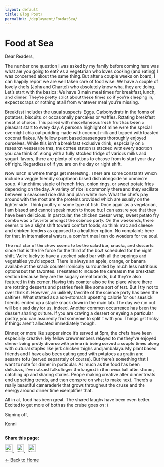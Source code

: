 ```yaml
---
layout: default
title: Blog Posts
permalink: /deployment/FoodatSea/
---
```



<style>
  header {
    background-color: #0077be !important;
    background-image: linear-gradient(120deg, #003973, #0077be, #00c6ff) !important;
  }
</style>

# Food at Sea

Dear Readers, 

The number one question I was asked by my family before coming here was what are you going to eat? As a vegetarian who loves cooking (and eating) I was concerned about the same thing. But after a couple weeks on board, I can happily report we are well taken care of food wise. We have a couple of lovely chefs (John and Chantel) who absolutely know what they are doing. Let’s start with the basics: We have 3 main meal times for breakfast, lunch, and dinner. They’re pretty strict about these times so if you’re sleeping in, expect scraps or nothing at all from whatever meal you’re missing. 

Breakfast includes the usual suspects. Eggs. Carbohydrate in the forms of potatoes, biscuits, or occasionally pancakes or waffles. Rotating breakfast meat of choice. This paired with miscellaneous fresh fruit has been a pleasant start to every day. A personal highlight of mine were the special overnight chia oat pudding made with coconut milk and topped with toasted coconut flakes. My fellow plant based passengers thoroughly enjoyed ourselves. While this isn’t a breakfast exclusive drink, especially on a research vessel like this, the coffee station is stacked with every addition you can think of. Along with a fully stocked fridge of various milks and yogurt flavors, there are plenty of options to choose from to start your day off right. Regardless of if you are on the day or night shift. 

Now lunch is where things get interesting. There are some constants which include a veggie friendly soup/bean based dish alongside an omnivore soup. A lunchtime staple of french fries, onion rings, or sweet potato fries depending on the day. A variety of rice is commonly there and they oscillate between a seasoned rice dish and plain white rice. What the chefs play around with the most are the proteins provided which are usually on the lighter side. Think poultry or some type of fish. Once again as a vegetarian, I am biased and cannot speak much to those but I can assure you that they have been delicious. In particular, the chicken caesar wrap, sweet potato fry combo was a favorite amongst the science party. On the weekends, there seems to be a slight shift toward comfort foods, so think mac and cheese and chicken tenders as opposed to a healthier option. No complaints here for that. In international waters, a comfort meal can do wonders for the soul. 

The real star of the show seems to be the salad bar, snacks, and desserts since that is the life force for the third of the boat scheduled for the night shift. We’re lucky to have a stocked salad bar with all the toppings and vegetables you’d expect. There is always an apple, orange, or banana available at the snack counter ironically surrounded by much less nutritious options but fan favorites. I hesitated to include the cereals in the breakfast section because they are the sugary cereal brands, but they’re also featured in this corner. Having this counter also be the place where there are rotating desserts and pastries feels like some sort of test. But I try not to over think it. However, an unlikely favorite of the science party has been the saltines. What started as a non-stomach upsetting calorie for our seasick friends, ended up a staple snack down in the main lab. The day we run out will be a sad day for us, indeed. Another common occurrence has been the dessert sharing culture. If you are craving a dessert or eyeing a particular pastry, you can assuredly find someone to split it with you. Things get tricky if things aren’t allocated immediately though. 


Dinner, or more like supper since it’s served at 5pm, the chefs have been especially creative. My fellow crewmembers relayed to me they’ve enjoyed dinner being pretty diverse with prime rib being served a couple times along with cultural staples like jerk chicken thighs and jambalaya. My plant based friends and I have also been eating good with potatoes au gratin and sesame tofu (served separately of course). But there’s something that I want to note for dinner in particular. As much as the food has been delicious, I’ve noticed folks linger the longest in the mess hall after dinner, catching up and sharing stories. People making creative after dinner treats end up setting trends, and then conspire on what to make next. There’s a really beautiful camaraderie that grows throughout the cruise and the energy around dinner time exemplifies that. 

All in all, food has been great. The shared laughs have been even better. Excited to get more of both as the cruise goes on :)

Signing off, 

Kenni 



<div style="margin-top: 2em;">
  <p><strong>Share this page:</strong></p>
  <a href="https://twitter.com/intent/tweet?url={{ page.url | absolute_url }}&text={{ page.title | uri_escape }}" target="_blank" style="margin-right: 10px;">
    <img src="https://cdn.jsdelivr.net/npm/simple-icons@v5/icons/twitter.svg" alt="Twitter" width="24" height="24">
  </a>
  <a href="https://www.facebook.com/sharer/sharer.php?u={{ page.url | absolute_url }}" target="_blank" style="margin-right: 10px;">
    <img src="https://cdn.jsdelivr.net/npm/simple-icons@v5/icons/facebook.svg" alt="Facebook" width="24" height="24">
  </a>
  <a href="https://www.linkedin.com/shareArticle?mini=true&url={{ page.url | absolute_url }}&title={{ page.title | uri_escape }}" target="_blank">
    <img src="https://cdn.jsdelivr.net/npm/simple-icons@v5/icons/linkedin.svg" alt="LinkedIn" width="24" height="24">
  </a>
</div>


[← Back to Home](/)
